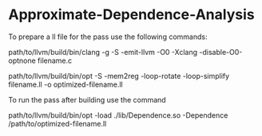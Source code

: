 # Approximate-Dependence-Analysis

To prepare a ll file for the pass use the following commands:
 
 path/to/llvm/build/bin/clang -g -S -emit-llvm -O0 -Xclang -disable-O0-optnone filename.c

 path/to/llvm/build/bin/opt -S -mem2reg -loop-rotate -loop-simplify filename.ll -o optimized-filename.ll

To run the pass after building use the command

 path/to/llvm/build/bin/opt -load ./lib/Dependence.so -Dependence /path/to/optimized-filename.ll

